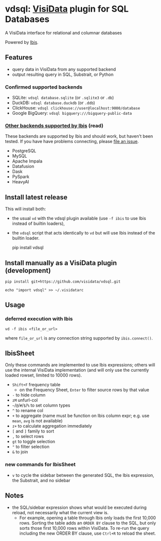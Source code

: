 # vdsql: [VisiData](https://visidata.org) plugin for SQL Databases

A VisiData interface for relational and columnar databases

Powered by [Ibis](https://ibis-project.org).

## Features

- query data in VisiData from any supported backend
- output resulting query in SQL, Substrait, or Python

### Confirmed supported backends

- SQLite: `vdsql database.sqlite` (or `.sqlite3` or `.db`)
- DuckDB: `vdsql database.duckdb` (or `.ddb`)
- ClickHouse: `vdsql clickhouse://user@localhost:9000/database`
- Google BigQuery:  `vdsql bigquery:///bigquery-public-data`

### [Other backends supported by Ibis](https://ibis-project.org/docs/3.1.0/backends/) (read)

These backends are supported by Ibis and should work, but haven't been tested.  If you have have problems connecting, please [file an issue](https://github.com/visidata/vdsql/issues/new).

- PostgreSQL
- MySQL
- Apache Impala
- Datafusion
- Dask
- PySpark
- HeavyAI

## Install latest release

This will install both:
  - the usual `vd` with the vdsql plugin available (use `-f ibis` to use Ibis instead of builtin loaders),
  - the `vdsql` script that acts identically to `vd` but will use Ibis instead of the builtin loader.

    pip install vdsql

## Install manually as a VisiData plugin (development)

    pip install git+https://github.com/visidata/vdsql.git

    echo "import vdsql" >> ~/.visidatarc

## Usage

### deferred execution with Ibis

    vd -f ibis <file_or_url>

where `file_or_url` is any connection string supported by `ibis.connect()`.

## IbisSheet

Only these commands are implemented to use Ibis expressions; others will use the internal VisiData implementation (and will only use the currently loaded rowset, limited to 10000 rows).

- `Shift+F` frequency table
  - on the Frequency Sheet, `Enter` to filter source rows by that value
- `-` to hide column
- `zM` unfurl-col
- `~`/`@`/`#`/`$`/`%` to set column types
- `^` to rename col
- `+` to aggregate (name must be function on Ibis column expr; e.g. use `mean`, `avg` is not available)
- `z+` to calculate aggregation immediately
- `[` and `]` family to sort
- `,` to select rows
- `gt` to toggle selection
- `"` to filter selection
- `&` to join

### new commands for IbisSheet

- `v` to cycle the sidebar between the generated SQL, the Ibis expression, the Substrait, and no sidebar

## Notes

- the SQL/sidebar expression shows what would be executed during reload, not necessarily what the current view is.
  - For example, opening a table through Ibis only loads the first 10,000 rows.  Sorting the table adds an `ORDER BY` clause to the SQL, but only sorts those first 10,000 rows within VisiData.  To re-run the query including the new ORDER BY clause, use `Ctrl+R` to reload the sheet.
